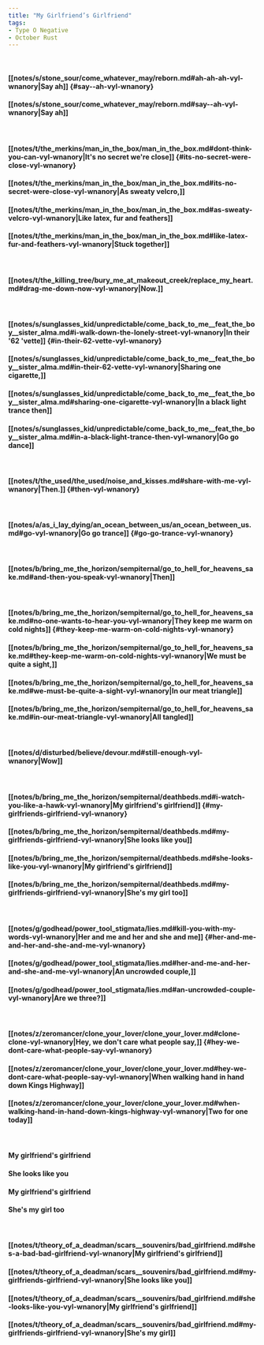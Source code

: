 ```yaml
---
title: "My Girlfriend’s Girlfriend"
tags:
- Type O Negative
- October Rust
---
```

&nbsp;
#### [[notes/s/stone_sour/come_whatever_may/reborn.md#ah-ah-ah-vyl-wnanory|Say  ah]] {#say--ah-vyl-wnanory}
#### [[notes/s/stone_sour/come_whatever_may/reborn.md#say--ah-vyl-wnanory|Say  ah]]
&nbsp;
#### [[notes/t/the_merkins/man_in_the_box/man_in_the_box.md#dont-think-you-can-vyl-wnanory|It's no secret we're close]] {#its-no-secret-were-close-vyl-wnanory}
#### [[notes/t/the_merkins/man_in_the_box/man_in_the_box.md#its-no-secret-were-close-vyl-wnanory|As sweaty velcro,]]
#### [[notes/t/the_merkins/man_in_the_box/man_in_the_box.md#as-sweaty-velcro-vyl-wnanory|Like latex, fur and feathers]]
#### [[notes/t/the_merkins/man_in_the_box/man_in_the_box.md#like-latex-fur-and-feathers-vyl-wnanory|Stuck together]]
&nbsp;
#### [[notes/t/the_killing_tree/bury_me_at_makeout_creek/replace_my_heart.md#drag-me-down-now-vyl-wnanory|Now.]]
&nbsp;
#### [[notes/s/sunglasses_kid/unpredictable/come_back_to_me__feat_the_boy__sister_alma.md#i-walk-down-the-lonely-street-vyl-wnanory|In their '62 'vette]] {#in-their-62-vette-vyl-wnanory}
#### [[notes/s/sunglasses_kid/unpredictable/come_back_to_me__feat_the_boy__sister_alma.md#in-their-62-vette-vyl-wnanory|Sharing one cigarette,]]
#### [[notes/s/sunglasses_kid/unpredictable/come_back_to_me__feat_the_boy__sister_alma.md#sharing-one-cigarette-vyl-wnanory|In a black light trance then]]
#### [[notes/s/sunglasses_kid/unpredictable/come_back_to_me__feat_the_boy__sister_alma.md#in-a-black-light-trance-then-vyl-wnanory|Go go dance]]
&nbsp;
#### [[notes/t/the_used/the_used/noise_and_kisses.md#share-with-me-vyl-wnanory|Then.]] {#then-vyl-wnanory}
&nbsp;
#### [[notes/a/as_i_lay_dying/an_ocean_between_us/an_ocean_between_us.md#go-vyl-wnanory|Go go trance]] {#go-go-trance-vyl-wnanory}
&nbsp;
#### [[notes/b/bring_me_the_horizon/sempiternal/go_to_hell_for_heavens_sake.md#and-then-you-speak-vyl-wnanory|Then]]
&nbsp;
#### [[notes/b/bring_me_the_horizon/sempiternal/go_to_hell_for_heavens_sake.md#no-one-wants-to-hear-you-vyl-wnanory|They keep me warm on cold nights]] {#they-keep-me-warm-on-cold-nights-vyl-wnanory}
#### [[notes/b/bring_me_the_horizon/sempiternal/go_to_hell_for_heavens_sake.md#they-keep-me-warm-on-cold-nights-vyl-wnanory|We must be quite a sight,]]
#### [[notes/b/bring_me_the_horizon/sempiternal/go_to_hell_for_heavens_sake.md#we-must-be-quite-a-sight-vyl-wnanory|In our meat triangle]]
#### [[notes/b/bring_me_the_horizon/sempiternal/go_to_hell_for_heavens_sake.md#in-our-meat-triangle-vyl-wnanory|All tangled]]
&nbsp;
#### [[notes/d/disturbed/believe/devour.md#still-enough-vyl-wnanory|Wow]]
&nbsp;
#### [[notes/b/bring_me_the_horizon/sempiternal/deathbeds.md#i-watch-you-like-a-hawk-vyl-wnanory|My girlfriend's girlfriend]] {#my-girlfriends-girlfriend-vyl-wnanory}
#### [[notes/b/bring_me_the_horizon/sempiternal/deathbeds.md#my-girlfriends-girlfriend-vyl-wnanory|She looks like you]]
#### [[notes/b/bring_me_the_horizon/sempiternal/deathbeds.md#she-looks-like-you-vyl-wnanory|My girlfriend's girlfriend]]
#### [[notes/b/bring_me_the_horizon/sempiternal/deathbeds.md#my-girlfriends-girlfriend-vyl-wnanory|She's my girl too]]
&nbsp;
#### [[notes/g/godhead/power_tool_stigmata/lies.md#kill-you-with-my-words-vyl-wnanory|Her and me and her and she and me]] {#her-and-me-and-her-and-she-and-me-vyl-wnanory}
#### [[notes/g/godhead/power_tool_stigmata/lies.md#her-and-me-and-her-and-she-and-me-vyl-wnanory|An uncrowded couple,]]
#### [[notes/g/godhead/power_tool_stigmata/lies.md#an-uncrowded-couple-vyl-wnanory|Are we three?]]
&nbsp;
#### [[notes/z/zeromancer/clone_your_lover/clone_your_lover.md#clone-clone-vyl-wnanory|Hey, we don't care what people say,]] {#hey-we-dont-care-what-people-say-vyl-wnanory}
#### [[notes/z/zeromancer/clone_your_lover/clone_your_lover.md#hey-we-dont-care-what-people-say-vyl-wnanory|When walking hand in hand down Kings Highway]]
#### [[notes/z/zeromancer/clone_your_lover/clone_your_lover.md#when-walking-hand-in-hand-down-kings-highway-vyl-wnanory|Two for one today]]
&nbsp;
#### My girlfriend's girlfriend
#### She looks like you
#### My girlfriend's girlfriend
#### She's my girl too
&nbsp;
#### [[notes/t/theory_of_a_deadman/scars__souvenirs/bad_girlfriend.md#shes-a-bad-bad-girlfriend-vyl-wnanory|My girlfriend's girlfriend]]
#### [[notes/t/theory_of_a_deadman/scars__souvenirs/bad_girlfriend.md#my-girlfriends-girlfriend-vyl-wnanory|She looks like you]]
#### [[notes/t/theory_of_a_deadman/scars__souvenirs/bad_girlfriend.md#she-looks-like-you-vyl-wnanory|My girlfriend's girlfriend]]
#### [[notes/t/theory_of_a_deadman/scars__souvenirs/bad_girlfriend.md#my-girlfriends-girlfriend-vyl-wnanory|She's my girl]]
